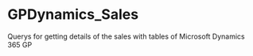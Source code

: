 # GPDynamics_Sales
Querys for getting details of the sales with tables of Microsoft Dynamics 365 GP
